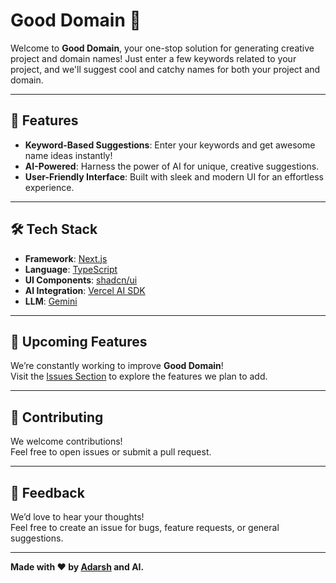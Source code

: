 # Good Domain 🌟

Welcome to **Good Domain**, your one-stop solution for generating creative project and domain names! Just enter a few keywords related to your project, and we'll suggest cool and catchy names for both your project and domain.

---

## 🚀 Features

- **Keyword-Based Suggestions**: Enter your keywords and get awesome name ideas instantly!
- **AI-Powered**: Harness the power of AI for unique, creative suggestions.
- **User-Friendly Interface**: Built with sleek and modern UI for an effortless experience.

---

## 🛠️ Tech Stack

- **Framework**: [Next.js](https://nextjs.org/)  
- **Language**: [TypeScript](https://www.typescriptlang.org/)  
- **UI Components**: [shadcn/ui](https://ui.shadcn.dev/)  
- **AI Integration**: [Vercel AI SDK](https://vercel.com/docs/ai/vercel-ai-sdk)  
- **LLM**: [Gemini](https://gemini.google.com/)

---

## 🌟 Upcoming Features

We’re constantly working to improve **Good Domain**!  
Visit the [Issues Section](https://github.com/inclinedadarsh/gooddomain) to explore the features we plan to add.

---

## 🤝 Contributing

We welcome contributions!  
Feel free to open issues or submit a pull request.  

---

## 🎉 Feedback

We’d love to hear your thoughts!  
Feel free to create an issue for bugs, feature requests, or general suggestions.

---

**Made with ❤️ by [Adarsh](https://x.com/inclinedadarsh) and AI.**
